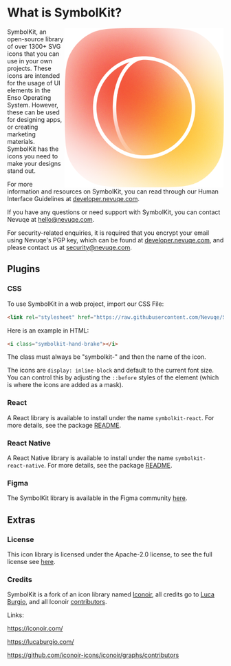 # What is SymbolKit?

<img align="right" width="370" height="370" src="assets/logo.png">

SymbolKit, an open-source library of over 1300+ SVG icons that you can use in your own projects. These icons are intended for the usage of UI elements in the Enso Operating System. However, these can be used for designing apps, or creating marketing materials. SymbolKit has the icons you need to make your designs stand out.

For more information and resources on SymbolKit, you can read through our Human Interface Guidelines at [developer.nevuqe.com](https://developer.nevuqe.com).

If you have any questions or need support with SymbolKit, you can contact Nevuqe at [hello@nevuqe.com](mailto:hello@nevuqe.com).

For security-related enquiries, it is required that you encrypt your email using Nevuqe's PGP key, which can be found at [developer.nevuqe.com](https://developer.nevuqe.com/keys/signing-key.asc), and please contact us at [security@nevuqe.com](mailto:security@nevuqe.com).

## Plugins

### CSS

To use SymbolKit in a web project, import our CSS File:

```html
<link rel="stylesheet" href="https://raw.githubusercontent.com/Nevuqe/SymbolKit/main/css/symbolkit.css">
```

Here is an example in HTML:

```html
<i class="symbolkit-hand-brake"></i>
```
The class must always be "symbolkit-" and then the name of the icon.

The icons are `display: inline-block` and default to the current font size. You can control this
by adjusting the `::before` styles of the element (which is where the icons are added as a mask).

### React

A React library is available to install under the name `symbolkit-react`. For more details, see the package [README](./packages/symbolkit-react).

### React Native

A React Native library is available to install under the name `symbolkit-react-native`. For more details, see the package [README](./packages/symbolkit-react-native).

### Figma

The SymbolKit library is available in the Figma community [here](https://www.figma.com/community/file/1223220311556704784).

## Extras

### License

This icon library is licensed under the Apache-2.0 license, to see the full license see [here](license.txt).

### Credits

SymbolKit is a fork of an icon library named [Iconoir](https://iconoir.com), all credits go to [Luca Burgio](https://lucaburgio.com/), and all Iconoir [contributors](https://github.com/iconoir-icons/iconoir/graphs/contributors).

Links:

https://iconoir.com/

https://lucaburgio.com/

https://github.com/iconoir-icons/iconoir/graphs/contributors
